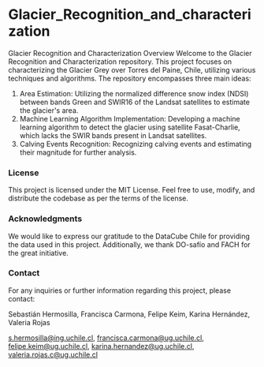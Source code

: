 # Glacier_Recognition_and_characterization


Glacier Recognition and Characterization
Overview
Welcome to the Glacier Recognition and Characterization repository. This project focuses on characterizing the Glacier Grey over Torres del Paine, Chile, utilizing various techniques and algorithms. The repository encompasses three main ideas:

1. Area Estimation: Utilizing the normalized difference snow index (NDSI) between bands Green and SWIR16 of the Landsat satellites to estimate the glacier's area.
2. Machine Learning Algorithm Implementation: Developing a machine learning algorithm to detect the glacier using satellite Fasat-Charlie, which lacks the SWIR bands present in Landsat satellites.
3. Calving Events Recognition: Recognizing calving events and estimating their magnitude for further analysis.

### License
This project is licensed under the MIT License. Feel free to use, modify, and distribute the codebase as per the terms of the license.

### Acknowledgments
We would like to express our gratitude to the DataCube Chile for providing the data used in this project. Additionally, we thank DO-safío and FACH for the great initiative.

### Contact
For any inquiries or further information regarding this project, please contact:

Sebastián Hermosilla, Francisca Carmona, Felipe Keim, Karina Hernández, Valeria Rojas

s.hermosilla@ing.uchile.cl, francisca.carmona@ug.uchile.cl, felipe.keim@ug.uchile.cl, karina.hernandez@ug.uchile.cl, valeria.rojas.c@ug.uchile.cl
